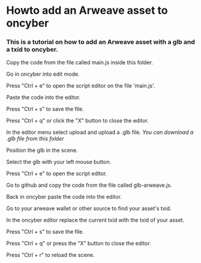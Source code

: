 # Howto add an Arweave asset to oncyber

### This is a tutorial on how to add an Arweave asset with a glb and a txid to oncyber.



Copy the code from the file called main.js inside this folder.

Go in oncyber into edit mode.

Press "Ctrl + e" to open the script editor on the file 'main.js'.

Paste the code into the editor.

Press "Ctrl + s" to save the file.

Press "Ctrl + q" or click the "X" button to close the editor.

In the editor menu select upload and upload a .glb file.
*You can download a .glb file from this folder*

Position the glb in the scene.

Select the glb with your left mouse button.

Press "Ctrl + e" to open the script editor.

Go to github and copy the code from the file called glb-arweave.js.

Back in oncyber paste the code into the editor.

Go to your arweave wallet or other source to find your asset's txid.

In the oncyber editor replace the current txid with the txid of your asset.

Press "Ctrl + s" to save the file.

Press "Ctrl + q" or press the "X" button to close the editor.

Press "Ctrl + r" to reload the scene.